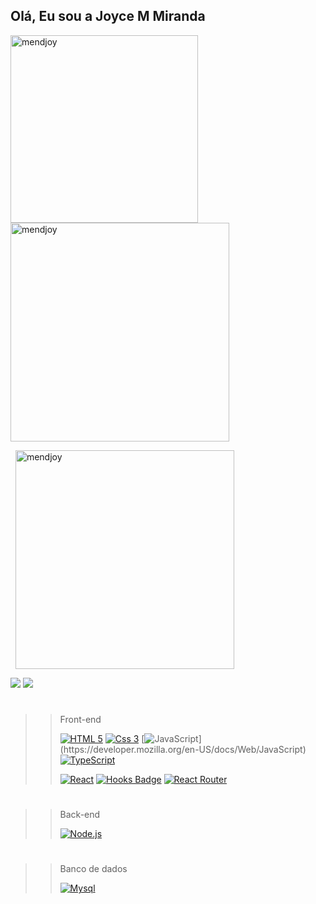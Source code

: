 ## Olá, Eu sou a Joyce M Miranda

  <div>
  
  <p>
  <img align="left" height="300px"  src="https://github-readme-stats-sigma-five.vercel.app/api/top-langs?username=mendjoy&show_icons=true&locale=en&bg_color=191919&text_color=0dfc91&border_color=0dfc91&title_color=0dfc91" alt="mendjoy" />
</p>
<!---GitHub Stats--->
<p>&nbsp;
  <img align="center" width="350px" src="https://github-readme-stats-sigma-five.vercel.app/api?username=mendjoy&show_icons=true&locale=en&bg_color=191919&text_color=0dfc91&border_color=0dfc91&title_color=0dfc91" alt="mendjoy" />
</p>
<!---Streak Stats--->
<p>&nbsp;
  <img align="center"  width="350px" src="https://github-readme-streak-stats.herokuapp.com/?user=mendjoy&background=191919&stroke=2e3d36&border=0dfc91&ring=0dfc91&fire=0dfc91&currStreakNum=039151&dates=039151&sideNums=039151&sideLabels=0dfc91&currStreakLabel=0dfc91" alt="mendjoy" />
</p>
  </div>
  
   <div> 

  <a href = "mailto:joycemendes.jm79@gmail.com"><img src="https://img.shields.io/badge/-Gmail-%23333?style=for-the-badge&logo=gmail&logoColor=white" target="_blank"></a>
  <a href="https://www.linkedin.com/in/mendjoy" target="_blank"><img src="https://img.shields.io/badge/-LinkedIn-%230077B5?style=for-the-badge&logo=linkedin&logoColor=white" target="_blank"></a>

  </div>
  
 #
  
>> Front-end
>>
>> [![HTML 5](https://img.shields.io/badge/HTML5-E34F26?style=for-the-badge&logo=html5&logoColor=white)](https://developer.mozilla.org/en-US/docs/Web/HTML)
>> [![Css 3](https://img.shields.io/badge/CSS3-1572B6?style=for-the-badge&logo=css3&logoColor=white)](https://developer.mozilla.org/en-US/docs/Web/CSS)
>> [![JavaScript](https://img.shields.io/badge/JavaScript-323330?style=for-the-badge&logo=javascript&logoColor=F7DF1E")](https://developer.mozilla.org/en-US/docs/Web/JavaScript)
>> [![TypeScript](https://img.shields.io/badge/TypeScript-007ACC?style=for-the-badge&logo=typescript&logoColor=white)](https://www.typescriptlang.org/pt/)
>>
>> [![React](https://img.shields.io/badge/React-20232A?style=for-the-badge&logo=react&logoColor=61DAFB)](https://reactjs.org/)
>> [![Hooks Badge](https://img.shields.io/badge/-Hooks-%2320232a.svg?style=for-the-badge&logo=React&logoColor=%2361DAFB)](https://reactjs.org/docs/hooks-intro.html)
>> [![React Router](https://img.shields.io/badge/React_Router-CA4245?style=for-the-badge&logo=react-router&logoColor=white)](https://reactrouter.com/en/main)

#
>> Back-end
>>
>> [![Node.js](https://img.shields.io/badge/Node.js-339933?style=for-the-badge&logo=nodedotjs&logoColor=white)](https://nodejs.org)

#
>> Banco de dados
>>
>> [![Mysql](https://img.shields.io/badge/MySQL-005C84?style=for-the-badge&logo=mysql&logoColor=white)](https://www.mysql.com/)

